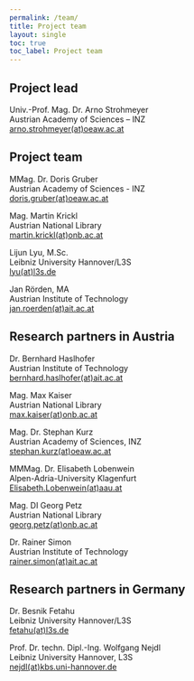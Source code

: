```yaml
---
permalink: /team/
title: Project team
layout: single
toc: true
toc_label: Project team
---
```


<script language="JavaScript" src="/_includes/unCryptMail.js" type="text/javascript"></script>

## Project lead

Univ.-Prof. Mag. Dr. Arno Strohmeyer <a href="https://www.oeaw.ac.at/inz/personen/strohmeyer-arno/"><i class="fas fa-info-circle"></i></a><br>
Austrian Academy of Sciences – INZ<br>
[arno.strohmeyer(at)oeaw.ac.at](javascript:linkTo_UnCryptMailto('nbjmup;bsop/tuspinfzfsApfbx/bd/bu');)

## Project team

MMag. Dr. Doris Gruber <a href="https://www.oeaw.ac.at/inz/personen/gruber-doris/"><i class="fas fa-info-circle"></i></a><br>
Austrian Academy of Sciences - INZ<br>
[doris.gruber(at)oeaw.ac.at](javascript:linkTo_UnCryptMailto('nbjmup;epsjt/hsvcfsApfbx/bd/bu');)

Mag. Martin Krickl <a href="https://www.onb.ac.at"><i class="fas fa-info-circle"></i></a><br>
Austrian National Library<br>
[martin.krickl(at)onb.ac.at](javascript:linkTo_UnCryptMailto('nbjmup;nbsujo/lsjdlmApoc/bd/bu');)

Lijun Lyu, M.Sc. <a href="https://www.l3s.de/en/user/lyu"><i class="fas fa-info-circle"></i></a><br>
Leibniz University Hannover/L3S<br>
[lyu(at)l3s.de](javascript:linkTo_UnCryptMailto('nbjmup;mzvAm4t/bu');)

Jan Rörden, MA <a href="https://www.ait.ac.at/en/"><i class="fas fa-info-circle"></i></a><br>
Austrian Institute of Technology<br>
[jan.roerden(at)ait.ac.at](javascript:linkTo_UnCryptMailto('nbjmup;kbo/spfsefoAbju/bd/bu');)

## Research partners in Austria

Dr. Bernhard Haslhofer <a href="http://bernhardhaslhofer.info/"><i class="fas fa-info-circle"></i></a><br>
Austrian Institute of Technology<br>
[bernhard.haslhofer(at)ait.ac.at](javascript:linkTo_UnCryptMailto('nbjmup;cfsoibse/ibtmipgfsAbju/bd/bu');)

Mag. Max Kaiser <a href="https://www.onb.ac.at/"><i class="fas fa-info-circle"></i></a><br>
Austrian National Library<br>
[max.kaiser(at)onb.ac.at](javascript:linkTo_UnCryptMailto('nbjmup;nby/lbjtfsApoc/bd/bu');)

Mag. Dr. Stephan Kurz <a href="https://www.oeaw.ac.at/inz/personen/kurz-stephan/"><i class="fas fa-info-circle"></i></a><br>
Austrian Academy of Sciences, INZ<br>
[stephan.kurz(at)oeaw.ac.at](javascript:linkTo_UnCryptMailto('nbjmup;tufqibo/lvs{Apfbx/bd/bu');)

MMMag. Dr. Elisabeth Lobenwein <a href="https://www.aau.at/geschichte/team/lobenwein-elisabeth/"><i class="fas fa-info-circle"></i></a><br>
Alpen-Adria-University Klagenfurt<br>
[Elisabeth.Lobenwein(at)aau.at](javascript:linkTo_UnCryptMailto('nbjmup;Fmjtbcfui/MpcfoxfjoAbbv/bu');)

Mag. DI Georg Petz <a href="https://www.onb.ac.at/"><i class="fas fa-info-circle"></i></a><br>
Austrian National Library<br>
[georg.petz(at)onb.ac.at](javascript:linkTo_UnCryptMailto('nbjmup;hfpsh/qfu{Apoc/bd/bu');)

Dr. Rainer Simon <a href="https://rsimon.github.io/"><i class="fas fa-info-circle"></i></a><br>
Austrian Institute of Technology<br>
[rainer.simon(at)ait.ac.at](javascript:linkTo_UnCryptMailto('nbjmup;sbjofs/tjnpoAbju/bd/bu');)

## Research partners in Germany

Dr. Besnik Fetahu <a href="https://www.l3s.de/en/users/fetahu"><i class="fas fa-info-circle"></i></a><br>
Leibniz University Hannover/L3S<br>
[fetahu(at)l3s.de](javascript:linkTo_UnCryptMailto('nbjmup;gfubivAm4t/ef');)

Prof. Dr. techn. Dipl.-Ing. Wolfgang Nejdl <a href="https://www2.kbs.uni-hannover.de/nejdl.html"><i class="fas fa-info-circle"></i></a><br>
Leibniz University Hannover, L3S<br>
[nejdl(at)kbs.uni-hannover.de](javascript:linkTo_UnCryptMailto('nbjmup;ofkemAlct/voj.iboopwfs/ef');)